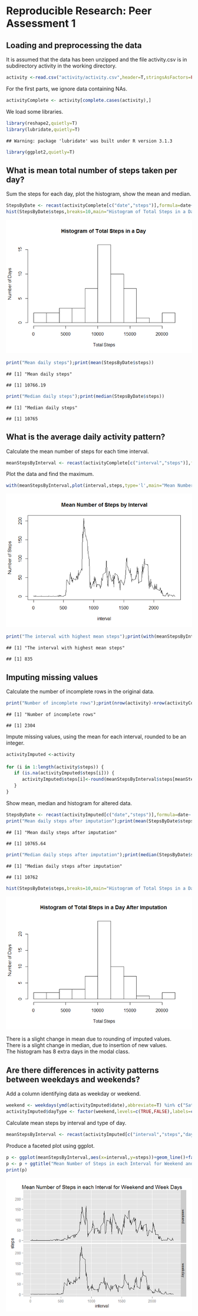 # Reproducible Research: Peer Assessment 1


## Loading and preprocessing the data
It is assumed that the data has been unzipped and the file activity.csv is in subdirectory activity in the working directory.

```r
activity <-read.csv("activity/activity.csv",header=T,stringsAsFactors=FALSE)
```
For the first parts, we ignore data containing NAs.

```r
activityComplete <- activity[complete.cases(activity),]
```
We load some libraries.

```r
library(reshape2,quietly=T)
library(lubridate,quietly=T)
```

```
## Warning: package 'lubridate' was built under R version 3.1.3
```

```r
library(ggplot2,quietly=T)
```

## What is mean total number of steps taken per day?
Sum the steps for each day, plot the histogram, show the mean and median.

```r
StepsByDate <- recast(activityComplete[c("date","steps")],formula=date~...,fun.aggregate=sum,id.var="date")
hist(StepsByDate$steps,breaks=10,main="Histogram of Total Steps in a Day ",xlab="Total Steps", ylab="Number of Days")
```

![](PA1_template_files/figure-html/unnamed-chunk-4-1.png) 

```r
print("Mean daily steps");print(mean(StepsByDate$steps))
```

```
## [1] "Mean daily steps"
```

```
## [1] 10766.19
```

```r
print("Median daily steps");print(median(StepsByDate$steps))
```

```
## [1] "Median daily steps"
```

```
## [1] 10765
```

## What is the average daily activity pattern?
Calculate the mean number of steps for each time interval.

```r
meanStepsByInterval <- recast(activityComplete[c("interval","steps")],formula=interval~...,fun.aggregate=mean,id.var="interval")
```
Plot the data and find the maximum.

```r
with(meanStepsByInterval,plot(interval,steps,type='l',main="Mean Number of Steps by Interval",ylab="Number of Steps"))
```

![](PA1_template_files/figure-html/unnamed-chunk-6-1.png) 

```r
print("The interval with highest mean steps");print(with(meanStepsByInterval,interval[which.max(steps)]))
```

```
## [1] "The interval with highest mean steps"
```

```
## [1] 835
```
## Imputing missing values
Calculate the number of incomplete rows in the original data.

```r
print("Number of incomplete rows");print(nrow(activity)-nrow(activityComplete))
```

```
## [1] "Number of incomplete rows"
```

```
## [1] 2304
```
Impute missing values, using the mean for each interval, rounded to be an integer.

```r
activityImputed <-activity

for (i in 1:length(activity$steps)) {
   if (is.na(activityImputed$steps[i])) {
      activityImputed$steps[i]<-round(meanStepsByInterval$steps[meanStepsByInterval$interval==activityImputed$interval[i]],0)
   }
}
```
Show mean, median and histogram for altered data.

```r
StepsByDate <- recast(activityImputed[c("date","steps")],formula=date~...,fun.aggregate=sum,id.var="date")
print("Mean daily steps after imputation");print(mean(StepsByDate$steps))
```

```
## [1] "Mean daily steps after imputation"
```

```
## [1] 10765.64
```

```r
print("Median daily steps after imputation");print(median(StepsByDate$steps))
```

```
## [1] "Median daily steps after imputation"
```

```
## [1] 10762
```

```r
hist(StepsByDate$steps,breaks=10,main="Histogram of Total Steps in a Day After Imputation ",xlab="Total Steps", ylab="Number of Days")
```

![](PA1_template_files/figure-html/unnamed-chunk-9-1.png) 

There is a slight change in mean due to rounding of imputed values.  
There is a slight change in median, due to insertion of new values.  
The histogram has 8 extra days in the modal class.

## Are there differences in activity patterns between weekdays and weekends?
Add a column identifying data as weekday or weekend.

```r
weekend <- weekdays(ymd(activityImputed$date),abbreviate=T) %in% c("Sat","Sun")
activityImputed$dayType <- factor(weekend,levels=c(TRUE,FALSE),labels=c("weekend","weekday"))
```
Calculate mean steps by interval and type of day.

```r
meanStepsByInterval <- recast(activityImputed[c("interval","steps","dayType")],formula=interval+dayType~...,fun.aggregate=mean,id.var=c("interval","dayType"))
```
Produce a faceted plot using ggplot.

```r
p <- ggplot(meanStepsByInterval,aes(x=interval,y=steps))+geom_line()+facet_grid(dayType~.)
p <- p + ggtitle("Mean Number of Steps in each Interval for Weekend and Week Days")
print(p)
```

![](PA1_template_files/figure-html/unnamed-chunk-12-1.png) 

